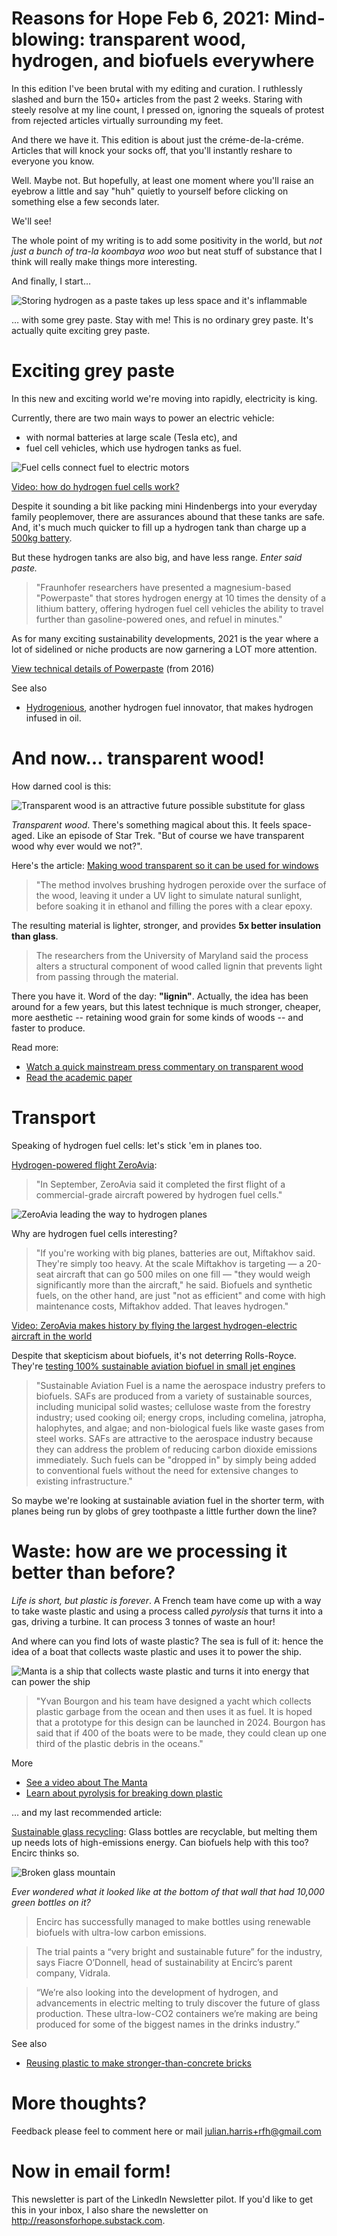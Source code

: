 # Reasons for Hope Feb 6, 2021: Mind-blowing: transparent wood, hydrogen, and biofuels everywhere

In this edition I've been brutal with my editing and curation. I ruthlessly slashed and burn the 150+ articles from the past 2 weeks. Staring with steely resolve at my line count, I pressed on, ignoring the squeals of protest from rejected articles virtually surrounding my feet. 

And there we have it. This edition is about just the créme-de-la-créme. Articles that will knock your socks off, that you'll instantly reshare to everyone you know. 

Well. Maybe not. But hopefully, at least one moment where you'll raise an eyebrow a little and say "huh" quietly to yourself before clicking on something else a few seconds later. 

We'll see!

The whole point of my writing is to add some positivity in the world, but *not just a bunch of tra-la koombaya woo woo* but neat stuff of substance that I think will really make things more interesting. 


And finally, I start…

![Storing hydrogen as a paste takes up less space and it's inflammable](images/hydrogen-paste.png)

… with some grey paste. Stay with me! This is no ordinary grey paste. It's actually quite exciting grey paste.
# Exciting grey paste

In this new and exciting world we're moving into rapidly, electricity is king.

Currently, there are two main ways to power an electric vehicle: 
* with normal batteries at large scale (Tesla etc), and 
* fuel cell vehicles, which use hydrogen tanks as fuel. 

![Fuel cells connect fuel to electric motors](images/fuel-cell+hydrogen.png)

[Video: how do hydrogen fuel cells work? ](https://www.youtube.com/watch?v=a4pXAmljdUA)

Despite it sounding a bit like packing mini Hindenbergs into your everyday family peoplemover, there are assurances abound that these tanks are safe. And, it's much much quicker to fill up a hydrogen tank than charge up a [500kg battery](https://en.wikipedia.org/wiki/Tesla_Model_S#:~:text=The%2085%20kWh%20battery%20pack,in%20series%20within%20the%20module.). 

But these hydrogen tanks are also big, and have less range. *Enter said paste.*

> "Fraunhofer researchers have presented a magnesium-based "Powerpaste" that stores hydrogen energy at 10 times the density of a lithium battery, offering hydrogen fuel cell vehicles the ability to travel further than gasoline-powered ones, and refuel in minutes."

As for many exciting sustainability developments, 2021 is the year where a lot of sidelined or niche products are now garnering a LOT more attention. 

[View technical details of Powerpaste](https://youtu.be/mK1RjE2r_4s?t=257) (from 2016)

See also 
- [Hydrogenious](https://flip.it/PcXYTZ), another hydrogen fuel innovator, that makes hydrogen infused in oil.


# And now… transparent wood! 

How darned cool is this:

![Transparent wood is an attractive future possible substitute for glass](images/transparent-wood.png)


*Transparent wood*. There's something magical about this. It feels space-aged. Like an episode of Star Trek. "But of course we have transparent wood why ever would we not?". 

Here's the article: [Making wood transparent so it can be used for windows](https://flip.it/MCurLt) 
> "The method involves brushing hydrogen peroxide over the surface of the wood, leaving it under a UV light to simulate natural sunlight, before soaking it in ethanol and filling the pores with a clear epoxy.

The resulting material is lighter, stronger, and provides **5x better insulation than glass**.

> The researchers from the University of Maryland said the process alters a structural component of wood called lignin that prevents light from passing through the material.

There you have it. Word of the day: **"lignin"**. Actually, the idea has been around for a few years, but this latest technique is much stronger, cheaper, more aesthetic -- retaining wood grain for some kinds of woods -- and faster to produce.

Read more:
* [Watch a quick mainstream press commentary on transparent wood](https://www.youtube.com/watch?v=CAUN7jsxA14) 
* [Read the academic paper](https://flip.it/qCe5nk)


# Transport

Speaking of hydrogen fuel cells: let's stick 'em in planes too.

[Hydrogen-powered flight ZeroAvia](https://flip.it/bUyWkE):
  
> "In September, ZeroAvia said it completed the first flight of a commercial-grade aircraft powered by hydrogen fuel cells."

![ZeroAvia leading the way to hydrogen planes](images/hydrogen-plane.png)

Why are hydrogen fuel cells interesting? 

> "If you're working with big planes, batteries are out, Miftakhov said. They're simply too heavy. At the scale Miftakhov is targeting — a 20-seat aircraft that can go 500 miles on one fill — "they would weigh significantly more than the aircraft," he said. Biofuels and synthetic fuels, on the other hand, are just "not as efficient" and come with high maintenance costs, Miftakhov added.
That leaves hydrogen."

[Video: ZeroAvia makes history by flying the largest hydrogen-electric aircraft in the world](https://www.youtube.com/watch?v=h1QQ_TQpGmE)

Despite that skepticism about biofuels, it's not deterring Rolls-Royce. They're [testing 100% sustainable aviation biofuel in small jet engines](https://flip.it/k0tYfS)
> "Sustainable Aviation Fuel is a name the aerospace industry prefers to biofuels. SAFs are produced from a variety of sustainable sources, including municipal solid wastes; cellulose waste from the forestry industry; used cooking oil; energy crops, including comelina, jatropha, halophytes, and algae; and non-biological fuels like waste gases from steel works.
> SAFs are attractive to the aerospace industry because they can address the problem of reducing carbon dioxide emissions immediately. Such fuels can be "dropped in" by simply being added to conventional fuels without the need for extensive changes to existing infrastructure."

So maybe we're looking at sustainable aviation fuel in the shorter term, with planes being run by globs of grey toothpaste a little further down the line? 
# Waste: how are we processing it better than before? 

*Life is short, but plastic is forever*. A French team have come up with a way to take waste plastic and using a process called *pyrolysis* that turns it into a gas, driving a turbine. It can process 3 tonnes of waste an hour! 

And where can you find lots of waste plastic? The sea is full of it: hence the idea of a boat that collects waste plastic and uses it to power the ship. 

![Manta is a ship that collects waste plastic and turns it into energy that can power the ship](images/manta-sea-cleaner.png)

> "Yvan Bourgon and his team have designed a yacht which collects plastic garbage from the ocean and then uses it as fuel. It is hoped that a prototype for this design can be launched in 2024. Bourgon has said that if 400 of the boats were to be made, they could clean up one third of the plastic debris in the oceans."

More
* [See a video about The Manta](https://www.youtube.com/watch?v=v6w_niPEClU)
* [Learn about pyrolysis for breaking down plastic](https://www.youtube.com/watch?v=1STaZYZ-P1w)

… and my last recommended article:

[Sustainable glass recycling](https://flip.it/fOpBzo):
Glass bottles are recyclable, but melting them up needs lots of high-emissions energy. Can biofuels help with this too? Encirc thinks so.

![Broken glass mountain](images/broken%20glass.jpg)

*Ever wondered what it looked like at the bottom of that wall that had 10,000 green bottles on it?*

> Encirc has successfully managed to make bottles using renewable biofuels with ultra-low carbon emissions.

> The trial paints a “very bright and sustainable future” for the industry, says Fiacre O’Donnell, head of sustainability at Encirc’s parent company, Vidrala.

> “We’re also looking into the development of hydrogen, and advancements in electric melting to truly discover the future of glass production. These ultra-low-CO2 containers we’re making are being produced for some of the biggest names in the drinks industry.”

See also
- [Reusing plastic to make stronger-than-concrete bricks](https://flip.it/THmC.7) 

# More thoughts?
Feedback please feel to comment here or mail julian.harris+rfh@gmail.com 

# Now in email form!
This newsletter is part of the LinkedIn Newsletter pilot. If you'd like to get this in your inbox, I also share the newsletter on http://reasonsforhope.substack.com. 
